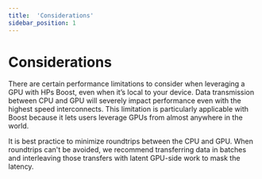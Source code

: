```yaml
---
title:  'Considerations'
sidebar_position: 1
---
```

# Considerations

There are certain performance limitations to consider when leveraging a GPU with HPs Boost, even when it’s local to your device. Data transmission between CPU and GPU will severely impact performance even with the highest speed interconnects. This limitation is particularly applicable with Boost because it lets users leverage GPUs from almost anywhere in the world. 

It is best practice to minimize roundtrips between the CPU and GPU. When roundtrips can't be avoided, we recommend transferring data in batches and interleaving those transfers with latent GPU-side work to mask the latency. 
